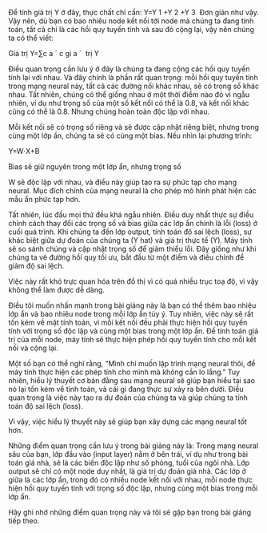 Để tính giá trị Y ở đây, thực chất chỉ cần:
Y=Y 1 +Y 2 +Y 3
​ 
Đơn giản như vậy. Vậy nên, dù bạn có bao nhiêu node kết nối tới node mà chúng ta đang tính toán, tất cả chỉ là các hồi quy tuyến tính và sau đó cộng lại, vậy nên chúng ta có thể viết:

Giá trị Y=∑c 
a
ˊ
 c gi 
a
ˊ
  trị Y

Điều quan trọng cần lưu ý ở đây là chúng ta đang cộng các hồi quy tuyến tính lại với nhau. Và đây chính là phần rất quan trọng: mỗi hồi quy tuyến tính trong mạng neural này, tất cả các đường nối khác nhau, sẽ có trọng số khác nhau. Tất nhiên, chúng có thể giống nhau ở một thời điểm nào đó vì ngẫu nhiên, ví dụ như trọng số của một số kết nối có thể là 0.8, và kết nối khác cũng có thể là 0.8. Nhưng chúng hoàn toàn độc lập với nhau.

Mỗi kết nối sẽ có trọng số riêng và sẽ được cập nhật riêng biệt, nhưng trong cùng một lớp ẩn, chúng ta sẽ có cùng một bias. Nếu nhìn lại phương trình:


Y=W⋅X+B

Bias sẽ giữ nguyên trong một lớp ẩn, nhưng trọng số 

W sẽ độc lập với nhau, và điều này giúp tạo ra sự phức tạp cho mạng neural. Mục đích chính của mạng neural là cho phép mô hình phát hiện các mẫu ẩn phức tạp hơn.

Tất nhiên, lúc đầu mọi thứ đều khá ngẫu nhiên. Điều duy nhất thực sự điều chỉnh cách thay đổi các trọng số và bias giữa các lớp ẩn chính là lỗi (loss) ở cuối quá trình. Khi chúng ta đến lớp output, tính toán độ sai lệch (loss), sự khác biệt giữa dự đoán của chúng ta (Y hat) và giá trị thực tế (Y). Máy tính sẽ so sánh chúng và cập nhật trọng số để giảm thiểu lỗi. Đây giống như khi chúng ta vẽ đường hồi quy tối ưu, bắt đầu từ một điểm và điều chỉnh để giảm độ sai lệch.

Việc này rất khó trực quan hóa trên đồ thị vì có quá nhiều trục toạ độ, vì vậy không thể làm được dễ dàng.

Điều tôi muốn nhấn mạnh trong bài giảng này là bạn có thể thêm bao nhiêu lớp ẩn và bao nhiêu node trong mỗi lớp ẩn tùy ý. Tuy nhiên, việc này sẽ rất tốn kém về mặt tính toán, vì mỗi kết nối đều phải thực hiện hồi quy tuyến tính với trọng số độc lập và cùng một bias trong một lớp ẩn. Để tính toán giá trị của mỗi node, máy tính sẽ thực hiện phép hồi quy tuyến tính cho mỗi kết nối và cộng lại.

Một số bạn có thể nghĩ rằng, “Mình chỉ muốn lập trình mạng neural thôi, để máy tính thực hiện các phép tính cho mình mà không cần lo lắng.” Tuy nhiên, hiểu lý thuyết cơ bản đằng sau mạng neural sẽ giúp bạn hiểu tại sao nó lại tốn kém về tính toán, và cái gì đang thực sự xảy ra bên dưới. Điều quan trọng là việc này tạo ra dự đoán của chúng ta và giúp chúng ta tính toán độ sai lệch (loss).

Vì vậy, việc hiểu lý thuyết này sẽ giúp bạn xây dựng các mạng neural tốt hơn.

Những điểm quan trọng cần lưu ý trong bài giảng này là: Trong mạng neural sâu của bạn, lớp đầu vào (input layer) nằm ở bên trái, ví dụ như trong bài toán giá nhà, sẽ là các biến độc lập như số phòng, tuổi của ngôi nhà. Lớp output sẽ chỉ có một node duy nhất, là giá trị dự đoán giá nhà. Các lớp ở giữa là các lớp ẩn, trong đó có nhiều node kết nối với nhau, mỗi node thực hiện hồi quy tuyến tính với trọng số độc lập, nhưng cùng một bias trong mỗi lớp ẩn.

Hãy ghi nhớ những điểm quan trọng này và tôi sẽ gặp bạn trong bài giảng tiếp theo.